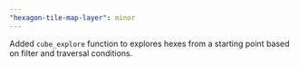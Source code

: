 ```yaml
---
"hexagon-tile-map-layer": minor
---
```


Added `cube_explore` function to explores hexes from a starting point based on filter and traversal conditions.

